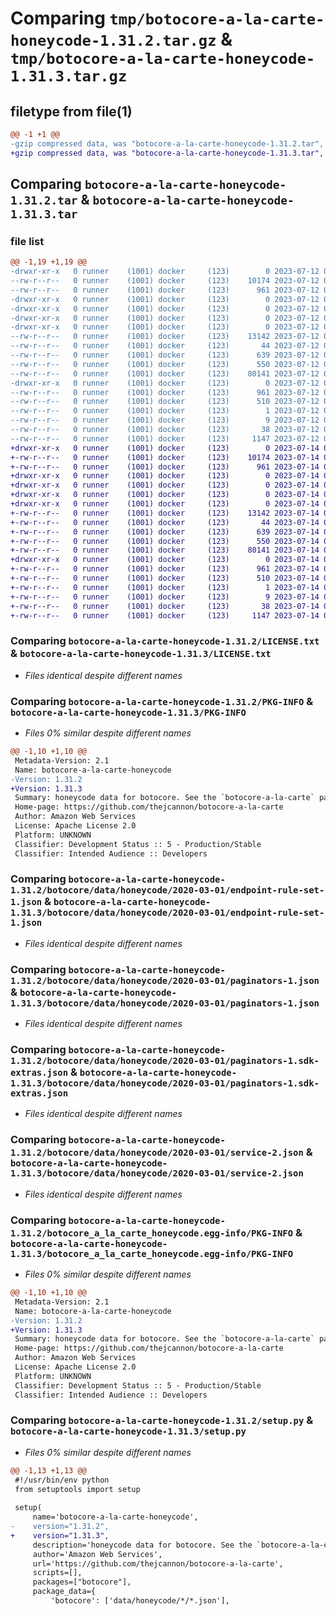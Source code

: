 # Comparing `tmp/botocore-a-la-carte-honeycode-1.31.2.tar.gz` & `tmp/botocore-a-la-carte-honeycode-1.31.3.tar.gz`

## filetype from file(1)

```diff
@@ -1 +1 @@
-gzip compressed data, was "botocore-a-la-carte-honeycode-1.31.2.tar", last modified: Wed Jul 12 01:44:31 2023, max compression
+gzip compressed data, was "botocore-a-la-carte-honeycode-1.31.3.tar", last modified: Fri Jul 14 01:46:08 2023, max compression
```

## Comparing `botocore-a-la-carte-honeycode-1.31.2.tar` & `botocore-a-la-carte-honeycode-1.31.3.tar`

### file list

```diff
@@ -1,19 +1,19 @@
-drwxr-xr-x   0 runner    (1001) docker     (123)        0 2023-07-12 01:44:31.763198 botocore-a-la-carte-honeycode-1.31.2/
--rw-r--r--   0 runner    (1001) docker     (123)    10174 2023-07-12 01:44:31.000000 botocore-a-la-carte-honeycode-1.31.2/LICENSE.txt
--rw-r--r--   0 runner    (1001) docker     (123)      961 2023-07-12 01:44:31.763198 botocore-a-la-carte-honeycode-1.31.2/PKG-INFO
-drwxr-xr-x   0 runner    (1001) docker     (123)        0 2023-07-12 01:44:31.763198 botocore-a-la-carte-honeycode-1.31.2/botocore/
-drwxr-xr-x   0 runner    (1001) docker     (123)        0 2023-07-12 01:44:31.763198 botocore-a-la-carte-honeycode-1.31.2/botocore/data/
-drwxr-xr-x   0 runner    (1001) docker     (123)        0 2023-07-12 01:44:31.763198 botocore-a-la-carte-honeycode-1.31.2/botocore/data/honeycode/
-drwxr-xr-x   0 runner    (1001) docker     (123)        0 2023-07-12 01:44:31.763198 botocore-a-la-carte-honeycode-1.31.2/botocore/data/honeycode/2020-03-01/
--rw-r--r--   0 runner    (1001) docker     (123)    13142 2023-07-12 01:44:12.000000 botocore-a-la-carte-honeycode-1.31.2/botocore/data/honeycode/2020-03-01/endpoint-rule-set-1.json
--rw-r--r--   0 runner    (1001) docker     (123)       44 2023-07-12 01:44:12.000000 botocore-a-la-carte-honeycode-1.31.2/botocore/data/honeycode/2020-03-01/examples-1.json
--rw-r--r--   0 runner    (1001) docker     (123)      639 2023-07-12 01:44:12.000000 botocore-a-la-carte-honeycode-1.31.2/botocore/data/honeycode/2020-03-01/paginators-1.json
--rw-r--r--   0 runner    (1001) docker     (123)      550 2023-07-12 01:44:12.000000 botocore-a-la-carte-honeycode-1.31.2/botocore/data/honeycode/2020-03-01/paginators-1.sdk-extras.json
--rw-r--r--   0 runner    (1001) docker     (123)    80141 2023-07-12 01:44:12.000000 botocore-a-la-carte-honeycode-1.31.2/botocore/data/honeycode/2020-03-01/service-2.json
-drwxr-xr-x   0 runner    (1001) docker     (123)        0 2023-07-12 01:44:31.763198 botocore-a-la-carte-honeycode-1.31.2/botocore_a_la_carte_honeycode.egg-info/
--rw-r--r--   0 runner    (1001) docker     (123)      961 2023-07-12 01:44:31.000000 botocore-a-la-carte-honeycode-1.31.2/botocore_a_la_carte_honeycode.egg-info/PKG-INFO
--rw-r--r--   0 runner    (1001) docker     (123)      510 2023-07-12 01:44:31.000000 botocore-a-la-carte-honeycode-1.31.2/botocore_a_la_carte_honeycode.egg-info/SOURCES.txt
--rw-r--r--   0 runner    (1001) docker     (123)        1 2023-07-12 01:44:31.000000 botocore-a-la-carte-honeycode-1.31.2/botocore_a_la_carte_honeycode.egg-info/dependency_links.txt
--rw-r--r--   0 runner    (1001) docker     (123)        9 2023-07-12 01:44:31.000000 botocore-a-la-carte-honeycode-1.31.2/botocore_a_la_carte_honeycode.egg-info/top_level.txt
--rw-r--r--   0 runner    (1001) docker     (123)       38 2023-07-12 01:44:31.763198 botocore-a-la-carte-honeycode-1.31.2/setup.cfg
--rw-r--r--   0 runner    (1001) docker     (123)     1147 2023-07-12 01:44:31.000000 botocore-a-la-carte-honeycode-1.31.2/setup.py
+drwxr-xr-x   0 runner    (1001) docker     (123)        0 2023-07-14 01:46:08.366640 botocore-a-la-carte-honeycode-1.31.3/
+-rw-r--r--   0 runner    (1001) docker     (123)    10174 2023-07-14 01:46:08.000000 botocore-a-la-carte-honeycode-1.31.3/LICENSE.txt
+-rw-r--r--   0 runner    (1001) docker     (123)      961 2023-07-14 01:46:08.366640 botocore-a-la-carte-honeycode-1.31.3/PKG-INFO
+drwxr-xr-x   0 runner    (1001) docker     (123)        0 2023-07-14 01:46:08.366640 botocore-a-la-carte-honeycode-1.31.3/botocore/
+drwxr-xr-x   0 runner    (1001) docker     (123)        0 2023-07-14 01:46:08.366640 botocore-a-la-carte-honeycode-1.31.3/botocore/data/
+drwxr-xr-x   0 runner    (1001) docker     (123)        0 2023-07-14 01:46:08.366640 botocore-a-la-carte-honeycode-1.31.3/botocore/data/honeycode/
+drwxr-xr-x   0 runner    (1001) docker     (123)        0 2023-07-14 01:46:08.366640 botocore-a-la-carte-honeycode-1.31.3/botocore/data/honeycode/2020-03-01/
+-rw-r--r--   0 runner    (1001) docker     (123)    13142 2023-07-14 01:45:45.000000 botocore-a-la-carte-honeycode-1.31.3/botocore/data/honeycode/2020-03-01/endpoint-rule-set-1.json
+-rw-r--r--   0 runner    (1001) docker     (123)       44 2023-07-14 01:45:45.000000 botocore-a-la-carte-honeycode-1.31.3/botocore/data/honeycode/2020-03-01/examples-1.json
+-rw-r--r--   0 runner    (1001) docker     (123)      639 2023-07-14 01:45:45.000000 botocore-a-la-carte-honeycode-1.31.3/botocore/data/honeycode/2020-03-01/paginators-1.json
+-rw-r--r--   0 runner    (1001) docker     (123)      550 2023-07-14 01:45:45.000000 botocore-a-la-carte-honeycode-1.31.3/botocore/data/honeycode/2020-03-01/paginators-1.sdk-extras.json
+-rw-r--r--   0 runner    (1001) docker     (123)    80141 2023-07-14 01:45:45.000000 botocore-a-la-carte-honeycode-1.31.3/botocore/data/honeycode/2020-03-01/service-2.json
+drwxr-xr-x   0 runner    (1001) docker     (123)        0 2023-07-14 01:46:08.366640 botocore-a-la-carte-honeycode-1.31.3/botocore_a_la_carte_honeycode.egg-info/
+-rw-r--r--   0 runner    (1001) docker     (123)      961 2023-07-14 01:46:08.000000 botocore-a-la-carte-honeycode-1.31.3/botocore_a_la_carte_honeycode.egg-info/PKG-INFO
+-rw-r--r--   0 runner    (1001) docker     (123)      510 2023-07-14 01:46:08.000000 botocore-a-la-carte-honeycode-1.31.3/botocore_a_la_carte_honeycode.egg-info/SOURCES.txt
+-rw-r--r--   0 runner    (1001) docker     (123)        1 2023-07-14 01:46:08.000000 botocore-a-la-carte-honeycode-1.31.3/botocore_a_la_carte_honeycode.egg-info/dependency_links.txt
+-rw-r--r--   0 runner    (1001) docker     (123)        9 2023-07-14 01:46:08.000000 botocore-a-la-carte-honeycode-1.31.3/botocore_a_la_carte_honeycode.egg-info/top_level.txt
+-rw-r--r--   0 runner    (1001) docker     (123)       38 2023-07-14 01:46:08.366640 botocore-a-la-carte-honeycode-1.31.3/setup.cfg
+-rw-r--r--   0 runner    (1001) docker     (123)     1147 2023-07-14 01:46:08.000000 botocore-a-la-carte-honeycode-1.31.3/setup.py
```

### Comparing `botocore-a-la-carte-honeycode-1.31.2/LICENSE.txt` & `botocore-a-la-carte-honeycode-1.31.3/LICENSE.txt`

 * *Files identical despite different names*

### Comparing `botocore-a-la-carte-honeycode-1.31.2/PKG-INFO` & `botocore-a-la-carte-honeycode-1.31.3/PKG-INFO`

 * *Files 0% similar despite different names*

```diff
@@ -1,10 +1,10 @@
 Metadata-Version: 2.1
 Name: botocore-a-la-carte-honeycode
-Version: 1.31.2
+Version: 1.31.3
 Summary: honeycode data for botocore. See the `botocore-a-la-carte` package for more info.
 Home-page: https://github.com/thejcannon/botocore-a-la-carte
 Author: Amazon Web Services
 License: Apache License 2.0
 Platform: UNKNOWN
 Classifier: Development Status :: 5 - Production/Stable
 Classifier: Intended Audience :: Developers
```

### Comparing `botocore-a-la-carte-honeycode-1.31.2/botocore/data/honeycode/2020-03-01/endpoint-rule-set-1.json` & `botocore-a-la-carte-honeycode-1.31.3/botocore/data/honeycode/2020-03-01/endpoint-rule-set-1.json`

 * *Files identical despite different names*

### Comparing `botocore-a-la-carte-honeycode-1.31.2/botocore/data/honeycode/2020-03-01/paginators-1.json` & `botocore-a-la-carte-honeycode-1.31.3/botocore/data/honeycode/2020-03-01/paginators-1.json`

 * *Files identical despite different names*

### Comparing `botocore-a-la-carte-honeycode-1.31.2/botocore/data/honeycode/2020-03-01/paginators-1.sdk-extras.json` & `botocore-a-la-carte-honeycode-1.31.3/botocore/data/honeycode/2020-03-01/paginators-1.sdk-extras.json`

 * *Files identical despite different names*

### Comparing `botocore-a-la-carte-honeycode-1.31.2/botocore/data/honeycode/2020-03-01/service-2.json` & `botocore-a-la-carte-honeycode-1.31.3/botocore/data/honeycode/2020-03-01/service-2.json`

 * *Files identical despite different names*

### Comparing `botocore-a-la-carte-honeycode-1.31.2/botocore_a_la_carte_honeycode.egg-info/PKG-INFO` & `botocore-a-la-carte-honeycode-1.31.3/botocore_a_la_carte_honeycode.egg-info/PKG-INFO`

 * *Files 0% similar despite different names*

```diff
@@ -1,10 +1,10 @@
 Metadata-Version: 2.1
 Name: botocore-a-la-carte-honeycode
-Version: 1.31.2
+Version: 1.31.3
 Summary: honeycode data for botocore. See the `botocore-a-la-carte` package for more info.
 Home-page: https://github.com/thejcannon/botocore-a-la-carte
 Author: Amazon Web Services
 License: Apache License 2.0
 Platform: UNKNOWN
 Classifier: Development Status :: 5 - Production/Stable
 Classifier: Intended Audience :: Developers
```

### Comparing `botocore-a-la-carte-honeycode-1.31.2/setup.py` & `botocore-a-la-carte-honeycode-1.31.3/setup.py`

 * *Files 0% similar despite different names*

```diff
@@ -1,13 +1,13 @@
 #!/usr/bin/env python
 from setuptools import setup
 
 setup(
     name='botocore-a-la-carte-honeycode',
-    version="1.31.2",
+    version="1.31.3",
     description='honeycode data for botocore. See the `botocore-a-la-carte` package for more info.',
     author='Amazon Web Services',
     url='https://github.com/thejcannon/botocore-a-la-carte',
     scripts=[],
     packages=["botocore"],
     package_data={
         'botocore': ['data/honeycode/*/*.json'],
```

